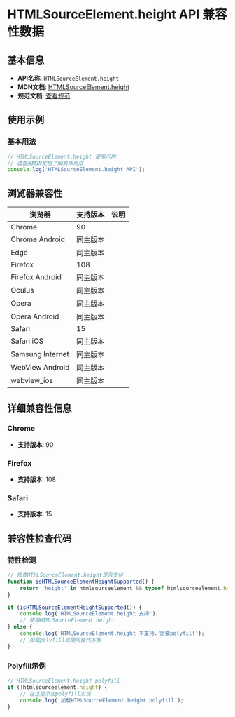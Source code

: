 # HTMLSourceElement.height API 兼容性数据

## 基本信息

- **API名称**: `HTMLSourceElement.height`
- **MDN文档**: [HTMLSourceElement.height](https://developer.mozilla.org/docs/Web/API/HTMLSourceElement/height)
- **规范文档**: [查看规范](https://html.spec.whatwg.org/multipage/embedded-content-other.html#dom-dim-height)

## 使用示例

### 基本用法

```javascript
// HTMLSourceElement.height 使用示例
// 请查阅MDN文档了解具体用法
console.log('HTMLSourceElement.height API');
```

## 浏览器兼容性

| 浏览器 | 支持版本 | 说明 |
|--------|----------|------|
| Chrome | 90 |  |
| Chrome Android | 同主版本 |  |
| Edge | 同主版本 |  |
| Firefox | 108 |  |
| Firefox Android | 同主版本 |  |
| Oculus | 同主版本 |  |
| Opera | 同主版本 |  |
| Opera Android | 同主版本 |  |
| Safari | 15 |  |
| Safari iOS | 同主版本 |  |
| Samsung Internet | 同主版本 |  |
| WebView Android | 同主版本 |  |
| webview_ios | 同主版本 |  |

## 详细兼容性信息

### Chrome

- **支持版本**: 90

### Firefox

- **支持版本**: 108

### Safari

- **支持版本**: 15

## 兼容性检查代码

### 特性检测

```javascript
// 检查HTMLSourceElement.height是否支持
function isHTMLSourceElementHeightSupported() {
    return 'height' in htmlsourceelement && typeof htmlsourceelement.height === 'function';
}

if (isHTMLSourceElementHeightSupported()) {
    console.log('HTMLSourceElement.height 支持');
    // 使用HTMLSourceElement.height
} else {
    console.log('HTMLSourceElement.height 不支持，需要polyfill');
    // 加载polyfill或使用替代方案
}
```

### Polyfill示例

```javascript
// HTMLSourceElement.height polyfill
if (!htmlsourceelement.height) {
    // 在这里添加polyfill实现
    console.log('加载HTMLSourceElement.height polyfill');
}
```

